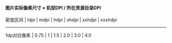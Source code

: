 #### 图片实际像素尺寸 × 机型DPI / 所在资源目录DPI

密度区间      | ldpi | mdpi | hdpi | xhdpi | xxhdpi | xxxhdpi
------------  ----- ------- -----  ------  -------  -------
1dp对应像素   | 0.75 |  1   |  1.5 | 2.0   |  3.0   |  4.0 
